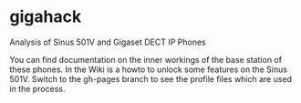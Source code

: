 gigahack
========

Analysis of Sinus 501V and Gigaset DECT IP Phones

You can find documentation on the inner workings of the base station of these phones.
In the Wiki is a howto to unlock some features on the Sinus 501V. 
Switch to the gh-pages branch to see the profile files which are used in the process.
